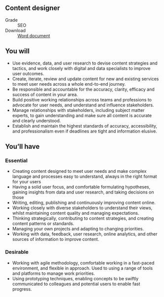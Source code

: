 ## Content designer

<dl class="govuk-summary-list">
  <div class="govuk-summary-list__row">
    <dt class="govuk-summary-list__key">
      Grade
    </dt>
    <dd class="govuk-summary-list__value">
      SEO
    </dd>
  </div>
   <div class="govuk-summary-list__row" data-ignore="true">
    <dt class="govuk-summary-list__key">
      Download
    </dt>
    <dd class="govuk-summary-list__value">
      <a href="word">Word document</a>
    </dd>
  </div></dl>


## You will

* Use evidence, data, and user research to devise content strategies and tactics, and work closely with digital and data specialists to improve user outcomes.
* Create, iterate, review and update content for new and existing services to meet user needs across a whole end-to-end journey.
* Be responsible and accountable for the accuracy, clarity, efficacy and success of content in your area.
* Build positive working relationships across teams and professions to advocate for user needs, and understand and influence stakeholders.
* Manage relationships with stakeholders, including subject matter experts, to gain understanding and make sure all content is accurate and clearly understood.
* Establish and maintain the highest standards of accuracy, accessibility, and professionalism even if deadlines are tight and information elusive.

## You’ll have

### Essential

* Creating content designed to meet user needs and make complex language and processes easy to understand, always in the right format for your users
* Having a solid user focus, and comfortable formulating hypotheses, gaining insights from data and user research, and taking decisions on those
* Writing, editing, publishing and continuously improving content online.
* Working closely with diverse stakeholders to understand their views, whilst maintaining content quality and managing expectations.
* Thinking strategically, contributing to content strategies, and creating content patterns or standards.
* Managing your own projects and adapting to changing priorities.
* Working with data, feedback, user research, online analytics, and other sources of information to improve content.
  
### Desirable

* Working with agile methodology, comfortable working in a fast-paced environment, and flexible in approach. Used to using a range of tools and platforms to manage work priorities.
* Using prototyping techniques, enabling concepts to be swiftly communicated to colleagues and potential users to enable fast progress.